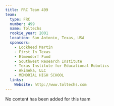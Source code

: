 ```yaml
---
title: FRC Team 499
team:
  type: FRC
  number: 499
  name: Toltechs
  rookie_year: 2001
  location: San Antonio, Texas, USA
  sponsors:
    - Lockheed Martin
    - First In Texas
    - Elmendorf Fund
    - Southwest Research Institute
    - Texas Institute for Educational Robotics
    - Akimeka, LLC
    - MEMORIAL HIGH SCHOOL
  links:
    Website: http://www.toltechs.com
---
```

No content has been added for this team